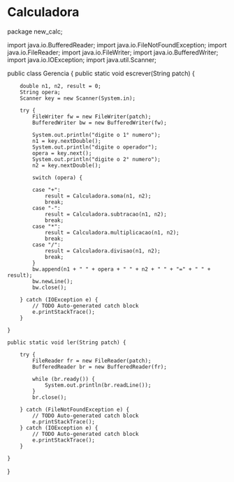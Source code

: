 # Calculadora
package new_calc;

import java.io.BufferedReader;
import java.io.FileNotFoundException;
import java.io.FileReader;
import java.io.FileWriter;
import java.io.BufferedWriter;
import java.io.IOException;
import java.util.Scanner;

public class Gerencia {
	public static void escrever(String patch) {

		double n1, n2, result = 0;
		String opera;
		Scanner key = new Scanner(System.in);

		try {
			FileWriter fw = new FileWriter(patch);
			BufferedWriter bw = new BufferedWriter(fw);

			System.out.println("digite o 1° numero");
			n1 = key.nextDouble();
			System.out.println("digite o operador");
			opera = key.next();
			System.out.println("digite o 2° numero");
			n2 = key.nextDouble();

			switch (opera) {

			case "+":
				result = Calculadora.soma(n1, n2);
				break;
			case "-":
				result = Calculadora.subtracao(n1, n2);
				break;
			case "*":
				result = Calculadora.multiplicacao(n1, n2);
				break;
			case "/":
				result = Calculadora.divisao(n1, n2);
				break;
			}
			bw.append(n1 + " " + opera + " " + n2 + " " + "=" + " " + result);
			bw.newLine();
			bw.close();

		} catch (IOException e) {
			// TODO Auto-generated catch block
			e.printStackTrace();
		}

	}

	public static void ler(String patch) {
		
		try {
			FileReader fr = new FileReader(patch);
			BufferedReader br = new BufferedReader(fr);

			while (br.ready()) {
				System.out.println(br.readLine());
			}
			br.close();
			
		} catch (FileNotFoundException e) {
			// TODO Auto-generated catch block
			e.printStackTrace();
		} catch (IOException e) {
			// TODO Auto-generated catch block
			e.printStackTrace();
		}

	}

}
